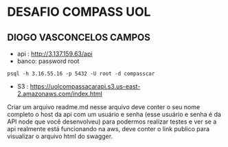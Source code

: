 
# DESAFIO COMPASS UOL

## DIOGO VASCONCELOS CAMPOS


- api : http://3.137.159.63/api
- banco: password root
```
psql -h 3.16.55.16 -p 5432 -U root -d compasscar
```
- S3 : https://uolcompassacarapi.s3.us-east-2.amazonaws.com/index.html

Criar um arquivo readme.md nesse arquivo deve conter o seu nome completo o host da api com um usuário e senha (esse usuário e senha é da API node que você desenvolveu) para podermos realizar testes e ver se a api realmente está funcionando na aws, deve conter o link publico para visualizar o arquivo html do swagger.


